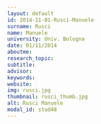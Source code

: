 ```yaml
---
layout: default 
id: 2014-11-01-Rusci-Manuele
surname: Rusci
name: Manuele
university: Univ. Bologna
date: 01/11/2014
aboutme: 
research_topic: 
subtitle: 
advisor: 
keywords: 
website: 
img: rusci.jpg
thumbnail: rusci_thumb.jpg
alt: Rusci Manuele
modal_id: stud48
---
```

